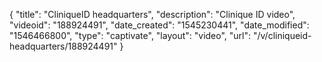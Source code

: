 {
    "title": "CliniqueID headquarters",
    "description": "Clinique ID video",
    "videoid": "188924491",
    "date_created": "1545230441",
    "date_modified": "1546466800",
    "type": "captivate",
    "layout": "video",
    "url": "\/v\/cliniqueid-headquarters\/188924491"
}